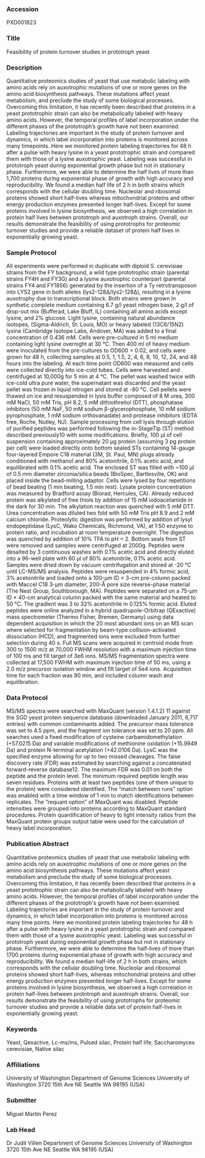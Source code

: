 ### Accession
PXD001823

### Title
Feasibility of protein turnover studies in prototroph yeast

### Description
Quantitative proteomics studies of yeast that use metabolic labeling with amino acids rely on auxotrophic mutations of one or more genes on the amino acid biosynthesis pathways. These mutations affect yeast metabolism, and preclude the study of some biological processes. Overcoming this limitation, it has recently been described that proteins in a yeast prototrophic strain can also be metabolically labeled with heavy amino acids. However, the temporal profiles of label incorporation under the different phases of the prototroph’s growth have not been examined. Labeling trajectories are important in the study of protein turnover and dynamics, in which label incorporation into proteins is monitored across many timepoints. Here we monitored protein labeling trajectories for 48 h after a pulse with heavy lysine in a yeast prototrophic strain and compared them with those of a lysine auxotrophic yeast. Labeling was successful in prototroph yeast during exponential growth phase but not in stationary phase. Furthermore, we were able to determine the half lives of more than 1,700 proteins during exponential phase of growth with high accuracy and reproducibility. We found a median half life of 2 h in both strains which corresponds with the cellular doubling time. Nucleolar and ribosomal proteins showed short half-lives whereas mitochondrial proteins and other energy production enzymes presented longer half-lives. Except for some proteins involved in lysine biosynthesis, we observed a high correlation in protein half lives between prototroph and auxotroph strains. Overall, our results demonstrate the feasibility of using prototrophs for proteomic turnover studies and provide a reliable dataset of protein half lives in exponentially growing yeast.

### Sample Protocol
All experiments were performed in duplicate with diploid S. cerevisiae strains from the FY background, a wild type prototrophic strain (parental strains FY4H and FY3G) and a lysine auxotrophic counterpart (parental strains FY4 and FY1856) generated by the insertion of a Ty retrotransposon into LYS2 gene in both alleles (lys2-128Δ/lys2-128Δ), resulting in a lysine auxotrophy due to transcriptional block. Both strains were grown in synthetic complete medium containing 6.7 g/l yeast nitrogen base, 2 g/l of drop-out mix (Bufferad, Lake Bluff, IL) containing all amino acids except lysine, and 2% glucose. Light lysine, containing natural abundance isotopes, (Sigma-Aldrich, St. Louis, MO) or heavy labeled (13C6/15N2)  lysine (Cambridge Isotope Labs, Andover, MA) was added to a final concentration of 0.436 mM.  Cells were pre-cultured in 5 ml medium containing light lysine overnight at 30 °C. Then 400 ml of heavy medium were inoculated from the pre-cultures to OD600 = 0.02, and cells were grown for 48 h, collecting samples at 0.5, 1, 1.5, 2, 4, 6, 8, 10, 12, 24, and 48 hours into the labeling. At each time point OD600 was measured and cells were collected directly into ice-cold tubes. Cells were harvested and centrifuged at 10,000g for 5 min at 4 °C. The pellet was washed twice with ice-cold ultra pure water, the supernatant was discarded and the yeast pellet was frozen in liquid nitrogen and stored at -80 °C. Cell pellets were thawed on ice and resuspended in lysis buffer composed of 8 M urea, 300 mM NaCl, 50 mM Tris, pH 8.2, 5 mM dithiothreitol (DTT), phosphatase inhibitors (50 mM NaF, 50 mM sodium β-glycerophosphate, 10 mM sodium pyrophosphate, 1 mM sodium orthovanadate) and protease inhibitors (EDTA free, Roche, Nutley, NJ). Sample processing from cell lysis through elution of purified peptides was performed following the in-StageTip (ST) method described previously10 with some modifications. Briefly, 100 μl of cell suspension containing approximately 20 μg protein (assuming 3 pg protein per cell) were loaded directly onto bottom sealed STs containing 14-gauge four-layered Empore C18 material (3M, St. Paul, MN) plugs already conditioned with methanol and 80% acetonitrile, 0.1% acetic acid, and equilibrated with 0.1% acetic acid. The enclosed ST was filled with ~100 μl of 0.5 mm diameter zirconia/silica beads (BioSpec, Bartlesville, OK) and placed inside the bead-milling adaptor. Cells were lysed by four repetitions of bead beating (1 min beating, 1.5 min rest). Lysate protein concentration was measured by Bradford assay (Biorad, Hercules, CA). Already reduced protein was alkylated of free thiols by addition of 15 mM iodoacetamide in the dark for 30 min. The alkylation reaction was quenched with 5 mM DTT. Urea concentration was diluted two fold with 50 mM Tris pH 8.9 and 2 mM calcium chloride. Proteolytic digestion was performed by addition of lysyl endopeptidase (LysC, Wako Chemicals, Richmond, VA), at 1:50 enzyme to protein ratio, and incubation at room temperature overnight. The digestion was quenched by addition of 10% TFA to pH < 2. Bottom seals from ST were removed and samples were centrifuged at 2000g. Peptides were desalted by 3 continuous washes with 0.1% acetic acid and directly eluted into a 96-well plate with 60 μl of 80% acetonitrile, 0.1% acetic acid. Samples were dried down by vacuum centrifugation and stored at -20 °C until LC-MS/MS analysis.  Peptides were resuspended in 4% formic acid, 3% acetonitrile and loaded onto a 100-μm ID × 3-cm pre-column packed with Maccel C18 3-μm diameter, 200-Å pore size reverse-phase material (The Nest Group, Southborough, MA). Peptides were separated on a 75-μm ID × 40-cm analytical column packed with the same material and heated to 50 °C. The gradient was 3 to 32% acetonitrile in 0.125% formic acid. Eluted peptides were online analyzed in a hybrid quadrupole-Orbitrap (QExactive) mass spectrometer (Thermo Fisher, Bremen, Germany) using data dependent acquisition in which the 20 most abundant ions on an MS scan where selected for fragmentation by beam-type collision-activated dissociation (HCD), and fragmented ions were excluded from further selection during 40 s. Full MS scans were acquired in centroid mode from 300 to 1500 m/z at 70,000 FWHM resolution with a maximum injection time of 100 ms and fill target of 3e6 ions. MS/MS fragmentation spectra were collected at 17,500 FWHM with maximum injection time of 50 ms, using a 2.0 m/z precursor isolation window and fill target of 5e4 ions. Acquisition time for each fraction was 90 min, and included column wash and equilibration.

### Data Protocol
MS/MS spectra were searched with MaxQuant (version 1.4.1.2) 11 against the SGD yeast protein sequence database (downloaded January 2011, 6,717 entries) with common contaminants added. The precursor mass tolerance was set to 4.5 ppm, and the fragment ion tolerance was set to 20 ppm. All searches used a fixed modification of cysteine carbamidomethylation (+57.0215 Da) and variable modifications of methionine oxidation (+15.9949 Da) and protein N-terminal acetylation (+42.0106 Da). LysC was the specified enzyme allowing for up to two missed cleavages. The false discovery rate (FDR) was estimated by searching against a concatenated forward-reverse database12. The maximum FDR was 0.01 on both the peptide and the protein level. The minimum required peptide length was seven residues. Proteins with at least two peptides (one of them unique to the protein) were considered identified. The “match between runs” option was enabled with a time window of 1 min to match identifications between replicates. The “requant option” of MaxQuant was disabled. Peptide intensities were grouped into proteins according to MaxQuant standard procedures. Protein quantification of heavy to light intensity ratios from the MaxQuant protein groups output table were used for the calculation of heavy label incorporation.

### Publication Abstract
Quantitative proteomics studies of yeast that use metabolic labeling with amino acids rely on auxotrophic mutations of one or more genes on the amino acid biosynthesis pathways. These mutations affect yeast metabolism and preclude the study of some biological processes. Overcoming this limitation, it has recently been described that proteins in a yeast prototrophic strain can also be metabolically labeled with heavy amino acids. However, the temporal profiles of label incorporation under the different phases of the prototroph's growth have not been examined. Labeling trajectories are important in the study of protein turnover and dynamics, in which label incorporation into proteins is monitored across many time points. Here we monitored protein labeling trajectories for 48 h after a pulse with heavy lysine in a yeast prototrophic strain and compared them with those of a lysine auxotrophic yeast. Labeling was successful in prototroph yeast during exponential growth phase but not in stationary phase. Furthermore, we were able to determine the half-lives of more than 1700 proteins during exponential phase of growth with high accuracy and reproducibility. We found a median half-life of 2 h in both strains, which corresponds with the cellular doubling time. Nucleolar and ribosomal proteins showed short half-lives, whereas mitochondrial proteins and other energy production enzymes presented longer half-lives. Except for some proteins involved in lysine biosynthesis, we observed a high correlation in protein half-lives between prototroph and auxotroph strains. Overall, our results demonstrate the feasibility of using prototrophs for proteomic turnover studies and provide a reliable data set of protein half-lives in exponentially growing yeast.

### Keywords
Yeast, Qexactive, Lc-ms/ms, Pulsed silac, Protein half life, Saccharomyces cerevisiae, Native silac

### Affiliations
University of Washington
Department of Genome Sciences University of Washington 3720 15th Ave NE  Seattle WA 98195 (USA)

### Submitter
Miguel Martin Perez

### Lab Head
Dr Judit Villen
Department of Genome Sciences University of Washington 3720 15th Ave NE  Seattle WA 98195 (USA)


